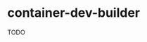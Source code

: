 <!-- Copyright 2017 Yahoo Holdings. Licensed under the terms of the Apache 2.0 license. See LICENSE in the project root. -->
# container-dev-builder

TODO
